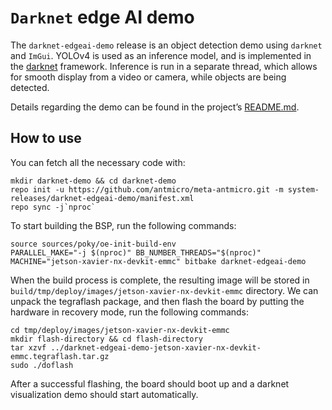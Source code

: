 # `Darknet` edge AI demo

The `darknet-edgeai-demo` release is an object detection demo using `darknet` and `ImGui`.
YOLOv4 is used as an inference model, and is implemented in the [darknet](https://github.com/AlexeyAB/darknet) framework.
Inference is run in a separate thread, which allows for smooth display from a video or camera, while objects are being detected.

Details regarding the demo can be found in the project’s [README.md](https://github.com/antmicro/darknet-imgui-visualization/blob/master/README.md).

## How to use

You can fetch all the necessary code with:
```
mkdir darknet-demo && cd darknet-demo
repo init -u https://github.com/antmicro/meta-antmicro.git -m system-releases/darknet-edgeai-demo/manifest.xml
repo sync -j`nproc`
```

To start building the BSP, run the following commands:
```
source sources/poky/oe-init-build-env
PARALLEL_MAKE="-j $(nproc)" BB_NUMBER_THREADS="$(nproc)" MACHINE="jetson-xavier-nx-devkit-emmc" bitbake darknet-edgeai-demo
```

When the build process is complete, the resulting image will be stored in `build/tmp/deploy/images/jetson-xavier-nx-devkit-emmc` directory.
We can unpack the tegraflash package, and then flash the board by putting the hardware in recovery mode, run the following commands:
```
cd tmp/deploy/images/jetson-xavier-nx-devkit-emmc
mkdir flash-directory && cd flash-directory
tar xzvf ../darknet-edgeai-demo-jetson-xavier-nx-devkit-emmc.tegraflash.tar.gz
sudo ./doflash
```

After a successful flashing, the board should boot up and a darknet visualization demo should start automatically.
